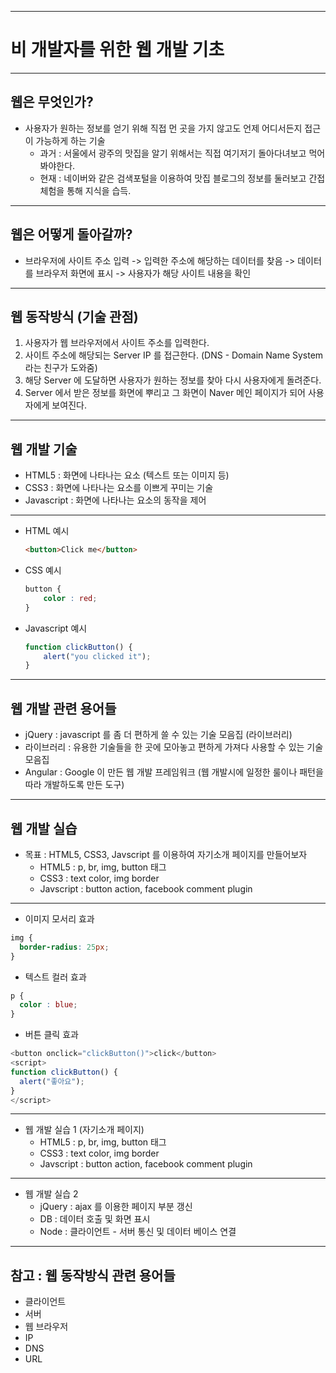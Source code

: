 <!-- $size: 16:9 -->
<!-- page_number: true -->
---
# 비 개발자를 위한 웹 개발 기초

---
## 웹은 무엇인가?
- 사용자가 원하는 정보를 얻기 위해 직접 먼 곳을 가지 않고도 언제 어디서든지 접근이 가능하게 하는 기술
	- 과거 : 서울에서 광주의 맛집을 알기 위해서는 직접 여기저기 돌아다녀보고 먹어봐야한다.
	- 현재 : 네이버와 같은 검색포털을 이용하여 맛집 블로그의 정보를 둘러보고 간접체험을 통해 지식을 습득.

---
## 웹은 어떻게 돌아갈까?
- 브라우저에 사이트 주소 입력 -> 입력한 주소에 해당하는 데이터를 찾음 -> 데이터를 브라우저 화면에 표시 -> 사용자가 해당 사이트 내용을 확인

---
## 웹 동작방식 (기술 관점)
1. 사용자가 웹 브라우저에서 사이트 주소를 입력한다.
2. 사이트 주소에 해당되는 Server IP 를 접근한다. (DNS - Domain Name System 라는 친구가 도와줌)
3. 해당 Server 에 도달하면 사용자가 원하는 정보를 찾아 다시 사용자에게 돌려준다.
4. Server 에서 받은 정보를 화면에 뿌리고 그 화면이 Naver 메인 페이지가 되어 사용자에게 보여진다.

---
## 웹 개발 기술
- HTML5 : 화면에 나타나는 요소 (텍스트 또는 이미지 등)
- CSS3 : 화면에 나타나는 요소를 이쁘게 꾸미는 기술
- Javascript : 화면에 나타나는 요소의 동작을 제어

---
- HTML 예시

  ``` html
  <button>Click me</button>
  ```

- CSS 예시

  ``` css
  button {
      color : red;
  }
  ```

- Javascript 예시

  ``` javascript
  function clickButton() {
      alert("you clicked it");
  }
  ```

---
## 웹 개발 관련 용어들
- jQuery : javascript 를 좀 더 편하게 쓸 수 있는 기술 모음집 (라이브러리)
- 라이브러리 : 유용한 기술들을 한 곳에 모아놓고 편하게 가져다 사용할 수 있는 기술 모음집
- Angular : Google 이 만든 웹 개발 프레임워크 (웹 개발시에 일정한 룰이나 패턴을 따라 개발하도록 만든 도구)

---
## 웹 개발 실습
- 목표 : HTML5, CSS3, Javscript 를 이용하여 자기소개 페이지를 만들어보자
  - HTML5 : p, br, img, button 태그
  - CSS3 : text color, img border
  - Javscript : button action, facebook comment plugin

---
- 이미지 모서리 효과

``` css
img {
  border-radius: 25px;
}
```

- 텍스트 컬러 효과

``` css
p {
  color : blue;
}
```

- 버튼 클릭 효과

``` javascript
<button onclick="clickButton()">click</button>
<script>
function clickButton() {
  alert("좋아요");
}
</script>
```

---
- 웹 개발 실습 1 (자기소개 페이지)
  - HTML5 : p, br, img, button 태그
  - CSS3 : text color, img border
  - Javscript : button action, facebook comment plugin

---
- 웹 개발 실습 2 
  - jQuery : ajax 를 이용한 페이지 부분 갱신
  - DB : 데이터 호출 및 화면 표시
  - Node : 클라이언트 - 서버 통신 및 데이터 베이스 연결

---
## 참고 : 웹 동작방식 관련 용어들
  - 클라이언트
  - 서버
  - 웹 브라우저
  - IP
  - DNS
  - URL
